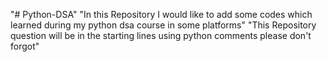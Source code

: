 "# Python-DSA" 
"In this Repository I would like to add some codes which learned during my python dsa course in some platforms"
"This Repository question will be in the starting lines using python comments please don't forgot"